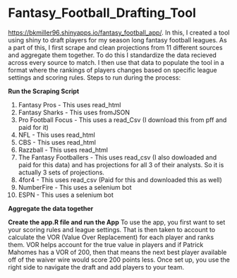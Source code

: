 # Fantasy_Football_Drafting_Tool
https://bkmiller96.shinyapps.io/fantasy_football_app/. In this, I created a tool using shiny to draft players for my season long fantasy football leagues. As a part of this, I first scrape and clean projections from 11 different sources and aggregate them together. To do this I standardize the data recieved across every source to match. I then use that data to populate the tool in a format where the rankings of players changes based on specific league settings and scoring rules. Steps to run during the process:

**Run the Scraping Script**
1. Fantasy Pros - This uses read_html
2. Fantasy Sharks - This uses fromJSON
3. Pro Football Focus - This uses a read_Csv (I download this from pff and paid for it)
4. NFL - This uses read_html
5. CBS - This uses read_html
6. Razzball - This uses read_html
7. The Fantasy Footballers - This uses read_csv (I also dowloaded and paid for this data) and has projections for all 3 of their analysts. So it is actually 3 sets of projections.
8. 4for4 - This uses read_csv (Paid for this and downloaded this as well)
9. NumberFire - This uses a selenium bot
10. ESPN - This uses a selenium bot

**Aggregate the data together**

**Create the app.R file and run the App**
To use the app, you first want to set your scoring rules and league settings. That is then taken to account to calculate the VOR (Value Over Replacement) for each player and ranks them. VOR helps account for the true value in players and if Patrick Mahomes has a VOR of 200, then that means the next best player available off of the waiver wire would score 200 points less. Once set up, you use the right side to navigate the draft and add players to your team.
